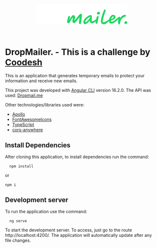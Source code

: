 <div align="center">
  <img align="center" width="300" src="./src/assets/drop-logo.svg" />
</div>
<br /><br />

# DropMailer. - This is a challenge by [Coodesh](https://coodesh.com)

This is an application that generates temporary emails to protect your information and receive new emails.

This project was developed with [Angular CLI](https://github.com/angular/angular-cli) version 16.2.0.
The API was used: [Dropmail.me](https://dropmail.me/api/#)

Other technologies/libraries used were:

- [Apollo](https://www.npmjs.com/package/apollo-angular)
- [FontAwesomeIcons](https://fontawesome.com/v5/docs/web/use-with/angular)
- [TypeScript](https://www.typescriptlang.org/)
- [cors-anywhere](https://github.com/Rob--W/cors-anywhere)

## Install Dependencies

After cloning this application, to install dependencies run the command:

```shell
  npm install
```

or

```shell
npm i
```

## Development server

To run the application use the command:

```shell
  ng serve
```

To start the development server. To access, just go to the route http://localhost:4200/. The application will automatically update after any file changes.
